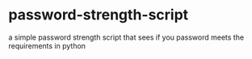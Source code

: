 # password-strength-script
a simple password strength script that sees if you password meets the requirements in python 
